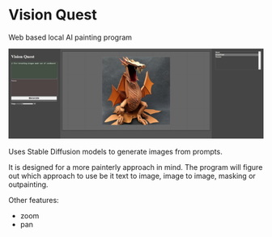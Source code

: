 # Vision Quest
Web based local AI painting program

![screenshot](/docs/images/screenshot01.jpg "Logo Title Text 1")

Uses Stable Diffusion models to generate images from prompts.

It is designed for a more painterly approach in mind.
The program will figure out which approach to use be it text to image, image to image, masking or outpainting.

Other features:
- zoom
- pan
